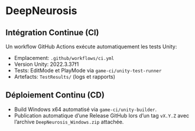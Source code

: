 # DeepNeurosis

## Intégration Continue (CI)

Un workflow GitHub Actions exécute automatiquement les tests Unity:
- Emplacement: `.github/workflows/ci.yml`
- Version Unity: 2022.3.37f1
- Tests: EditMode et PlayMode via `game-ci/unity-test-runner`
- Artefacts: `TestResults/` (logs et rapports)

## Déploiement Continu (CD)

- Build Windows x64 automatisé via `game-ci/unity-builder`.
- Publication automatique d’une Release GitHub lors d’un tag `vX.Y.Z` avec l’archive `DeepNeurosis_Windows.zip` attachée.
